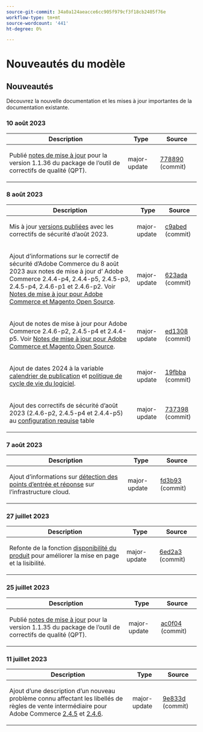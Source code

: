 ```yaml
---
source-git-commit: 34a0a124aeacce6cc905f979cf3f18cb2405f76e
workflow-type: tm+mt
source-wordcount: '441'
ht-degree: 0%

---
```

# Nouveautés du modèle

## Nouveautés

Découvrez la nouvelle documentation et les mises à jour importantes de la documentation existante.

### 10 août 2023

<table style="table-layout:auto;">
  <thead>
    <tr>
      <th>Description</th>
      <th>Type</th>
      <th>Source</th>
    </tr>
  </thead>
  <tbody>
    <tr>
      <td><p>Publié <a href="https://experienceleague.adobe.com/docs/commerce-operations/tools/quality-patches-tool/release-notes.html">notes de mise à jour</a> pour la version 1.1.36 du package de l’outil de correctifs de qualité (QPT).</p>
</td>
      <td>major-update</td>
      <td><a href="https://github.com/AdobeDocs/commerce-operations.en/commit/778890d5840669df958e84381c2aade70a492454">778890</a> (commit)</td>
    </tr>
  </tbody>
</table>

### 8 août 2023

<table style="table-layout:auto;">
  <thead>
    <tr>
      <th>Description</th>
      <th>Type</th>
      <th>Source</th>
    </tr>
  </thead>
  <tbody>
    <tr>
      <td><p>Mis à jour <a href="https://experienceleague.adobe.com/docs/commerce-operations/release/versions.html">versions publiées</a> avec les correctifs de sécurité d’août 2023.</p>
</td>
      <td>major-update</td>
      <td><a href="https://github.com/AdobeDocs/commerce-operations.en/commit/c9abed3c6ca156cdc19e7231f97cf2a8bd8ab100">c9abed</a> (commit)</td>
    </tr>
    <tr>
      <td><p>Ajout d’informations sur le correctif de sécurité d’Adobe Commerce du 8 août 2023 aux notes de mise à jour d’ Adobe Commerce 2.4.4-p4, 2.4.4-p5, 2.4.5-p3, 2.4.5-p4, 2.4.6-p1 et 2.4.6-p2.  Voir <a href="https://experienceleague.adobe.com/docs/commerce-operations/release/notes/overview.html">Notes de mise à jour pour Adobe Commerce et Magento Open Source</a>.</p>
</td>
      <td>major-update</td>
      <td><a href="https://github.com/AdobeDocs/commerce-operations.en/commit/623ada901bad9f766451d9c9166e82f1cee85c0d">623ada</a> (commit)</td>
    </tr>
    <tr>
      <td><p>Ajout de notes de mise à jour pour Adobe Commerce 2.4.6-p2, 2.4.5-p4 et 2.4.4-p5. Voir <a href="https://experienceleague.adobe.com/docs/commerce-operations/release/notes/overview.html">Notes de mise à jour pour Adobe Commerce et Magento Open Source</a>.</p>
</td>
      <td>major-update</td>
      <td><a href="https://github.com/AdobeDocs/commerce-operations.en/commit/ed1308771a799bcbaf71a8f82542c45d37f9c141">ed1308</a> (commit)</td>
    </tr>
    <tr>
      <td><p>Ajout de dates 2024 à la variable <a href="https://experienceleague.adobe.com/docs/commerce-operations/release/planning/schedule.html">calendrier de publication</a> et <a href="https://experienceleague.adobe.com/docs/commerce-operations/release/planning/lifecycle-policy.html">politique de cycle de vie du logiciel</a>.</p>
</td>
      <td>major-update</td>
      <td><a href="https://github.com/AdobeDocs/commerce-operations.en/commit/19fbba535c047a8d877428afc071540d3fa12390">19fbba</a> (commit)</td>
    </tr>
    <tr>
      <td><p>Ajout des correctifs de sécurité d’août 2023 (2.4.6-p2, 2.4.5-p4 et 2.4.4-p5) au <a href="https://experienceleague.adobe.com/docs/commerce-operations/installation-guide/system-requirements.html">configuration requise</a> table</p>
</td>
      <td>major-update</td>
      <td><a href="https://github.com/AdobeDocs/commerce-operations.en/commit/7373980a0648be5e0f7dc4a307074d934f646b24">737398</a> (commit)</td>
    </tr>
  </tbody>
</table>

### 7 août 2023

<table style="table-layout:auto;">
  <thead>
    <tr>
      <th>Description</th>
      <th>Type</th>
      <th>Source</th>
    </tr>
  </thead>
  <tbody>
    <tr>
      <td><p>Ajout d’informations sur <a href="https://experienceleague.adobe.com/docs/commerce-operations/implementation-playbook/infrastructure/cloud/security.html">détection des points d’entrée et réponse</a> sur l’infrastructure cloud.</p>
</td>
      <td>major-update</td>
      <td><a href="https://github.com/AdobeDocs/commerce-operations.en/commit/fd3b93aaa79e84d356217b6adfe7181895e84f07">fd3b93</a> (commit)</td>
    </tr>
  </tbody>
</table><!-- date_group -->

### 27 juillet 2023

<table style="table-layout:auto;">
  <thead>
    <tr>
      <th>Description</th>
      <th>Type</th>
      <th>Source</th>
    </tr>
  </thead>
  <tbody>
    <tr>
      <td><p>Refonte de la fonction <a href="https://experienceleague.adobe.com/docs/commerce-operations/release/product-availability.html">disponibilité du produit</a> pour améliorer la mise en page et la lisibilité.</p>
</td>
      <td>major-update</td>
      <td><a href="https://github.com/AdobeDocs/commerce-operations.en/commit/6ed2a3e42cd0b85aae29652b8e36acbbda1b9e72">6ed2a3</a> (commit)</td>
    </tr>
  </tbody>
</table>

### 25 juillet 2023

<table style="table-layout:auto;">
  <thead>
    <tr>
      <th>Description</th>
      <th>Type</th>
      <th>Source</th>
    </tr>
  </thead>
  <tbody>
    <tr>
      <td><p>Publié <a href="https://experienceleague.adobe.com/docs/commerce-operations/tools/quality-patches-tool/release-notes.html">notes de mise à jour</a> pour la version 1.1.35 du package de l’outil de correctifs de qualité (QPT).</p>
</td>
      <td>major-update</td>
      <td><a href="https://github.com/AdobeDocs/commerce-operations.en/commit/ac0f04b7a04c5c7d3b3880b8231ffece05718558">ac0f04</a> (commit)</td>
    </tr>
  </tbody>
</table>

### 11 juillet 2023

<table style="table-layout:auto;">
  <thead>
    <tr>
      <th>Description</th>
      <th>Type</th>
      <th>Source</th>
    </tr>
  </thead>
  <tbody>
    <tr>
      <td><p>Ajout d’une description d’un nouveau problème connu affectant les libellés de règles de vente intermédiaire pour Adobe Commerce <a href="https://experienceleague.adobe.com/docs/commerce-operations/release/notes/adobe-commerce/2-4-5.html">2.4.5</a> et <a href="https://experienceleague.adobe.com/docs/commerce-operations/release/notes/adobe-commerce/2-4-6.html">2.4.6</a>.</p>
</td>
      <td>major-update</td>
      <td><a href="https://github.com/AdobeDocs/commerce-operations.en/commit/9e833dad884fa6146bb5e6ce6dd5ebcb23208b80">9e833d</a> (commit)</td>
    </tr>
  </tbody>
</table><!-- date_group --><!-- month_group --><!-- year_group -->
